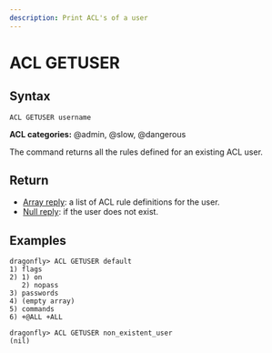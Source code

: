 ```yaml
---
description: Print ACL's of a user
---
```


# ACL GETUSER

## Syntax

    ACL GETUSER username

**ACL categories:** @admin, @slow, @dangerous

The command returns all the rules defined for an existing ACL user.

## Return

- [Array reply](https://redis.io/docs/reference/protocol-spec/#arrays): a list of ACL rule definitions for the user.
- [Null reply](https://redis.io/docs/reference/protocol-spec/#bulk-strings): if the user does not exist.

## Examples

```shell
dragonfly> ACL GETUSER default 
1) flags
2) 1) on
   2) nopass
3) passwords
4) (empty array)
5) commands
6) +@ALL +ALL

dragonfly> ACL GETUSER non_existent_user
(nil)
```

